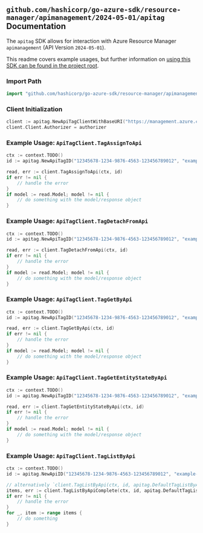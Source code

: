 
## `github.com/hashicorp/go-azure-sdk/resource-manager/apimanagement/2024-05-01/apitag` Documentation

The `apitag` SDK allows for interaction with Azure Resource Manager `apimanagement` (API Version `2024-05-01`).

This readme covers example usages, but further information on [using this SDK can be found in the project root](https://github.com/hashicorp/go-azure-sdk/tree/main/docs).

### Import Path

```go
import "github.com/hashicorp/go-azure-sdk/resource-manager/apimanagement/2024-05-01/apitag"
```


### Client Initialization

```go
client := apitag.NewApiTagClientWithBaseURI("https://management.azure.com")
client.Client.Authorizer = authorizer
```


### Example Usage: `ApiTagClient.TagAssignToApi`

```go
ctx := context.TODO()
id := apitag.NewApiTagID("12345678-1234-9876-4563-123456789012", "example-resource-group", "serviceName", "apiId", "tagId")

read, err := client.TagAssignToApi(ctx, id)
if err != nil {
	// handle the error
}
if model := read.Model; model != nil {
	// do something with the model/response object
}
```


### Example Usage: `ApiTagClient.TagDetachFromApi`

```go
ctx := context.TODO()
id := apitag.NewApiTagID("12345678-1234-9876-4563-123456789012", "example-resource-group", "serviceName", "apiId", "tagId")

read, err := client.TagDetachFromApi(ctx, id)
if err != nil {
	// handle the error
}
if model := read.Model; model != nil {
	// do something with the model/response object
}
```


### Example Usage: `ApiTagClient.TagGetByApi`

```go
ctx := context.TODO()
id := apitag.NewApiTagID("12345678-1234-9876-4563-123456789012", "example-resource-group", "serviceName", "apiId", "tagId")

read, err := client.TagGetByApi(ctx, id)
if err != nil {
	// handle the error
}
if model := read.Model; model != nil {
	// do something with the model/response object
}
```


### Example Usage: `ApiTagClient.TagGetEntityStateByApi`

```go
ctx := context.TODO()
id := apitag.NewApiTagID("12345678-1234-9876-4563-123456789012", "example-resource-group", "serviceName", "apiId", "tagId")

read, err := client.TagGetEntityStateByApi(ctx, id)
if err != nil {
	// handle the error
}
if model := read.Model; model != nil {
	// do something with the model/response object
}
```


### Example Usage: `ApiTagClient.TagListByApi`

```go
ctx := context.TODO()
id := apitag.NewApiID("12345678-1234-9876-4563-123456789012", "example-resource-group", "serviceName", "apiId")

// alternatively `client.TagListByApi(ctx, id, apitag.DefaultTagListByApiOperationOptions())` can be used to do batched pagination
items, err := client.TagListByApiComplete(ctx, id, apitag.DefaultTagListByApiOperationOptions())
if err != nil {
	// handle the error
}
for _, item := range items {
	// do something
}
```
